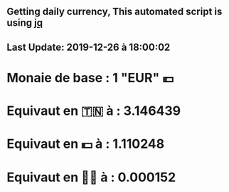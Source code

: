 ## Getting daily currency, This automated script is using [jq](https://stedolan.github.io/jq/)
## Last Update:  2019-12-26 à 18:00:02
 # Monaie de base : 1 "EUR" 💶 
 # Equivaut en 🇹🇳 à :  3.146439 
 # Equivaut en 💵 à : 1.110248
 # Equivaut en 🐱‍💻 à :  0.000152
